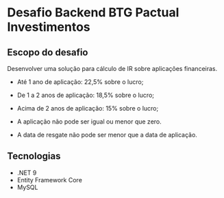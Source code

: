 # Desafio Backend BTG Pactual Investimentos

## Escopo do desafio
Desenvolver uma solução para cálculo de IR sobre aplicações financeiras.

* Até 1 ano de aplicação: 22,5% sobre o lucro;
* De 1 a 2 anos de aplicação: 18,5% sobre o lucro;
* Acima de 2 anos de aplicação: 15% sobre o lucro;


* A aplicação não pode ser igual ou menor que zero.
* A data de resgate não pode ser menor que a data de aplicação.

## Tecnologias
* .NET 9
* Entity Framework Core
* MySQL